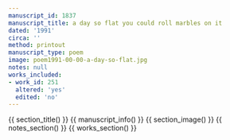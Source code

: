 ```yaml
---
manuscript_id: 1837
manuscript_title: a day so flat you could roll marbles on it
dated: '1991'
circa: ''
method: printout
manuscript_type: poem
image: poem1991-00-00-a-day-so-flat.jpg
notes: null
works_included:
- work_id: 251
  altered: 'yes'
  edited: 'no'
---
```


{{ section_title() }}
{{ manuscript_info() }}
{{ section_image() }}
{{ notes_section() }}
{{ works_section() }}
